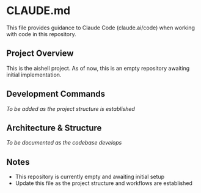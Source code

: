 # CLAUDE.md

This file provides guidance to Claude Code (claude.ai/code) when working with code in this repository.

## Project Overview

This is the aishell project. As of now, this is an empty repository awaiting initial implementation.

## Development Commands

*To be added as the project structure is established*

## Architecture & Structure

*To be documented as the codebase develops*

## Notes

- This repository is currently empty and awaiting initial setup
- Update this file as the project structure and workflows are established